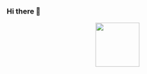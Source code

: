 ### Hi there 👋

<div id="header" align="center">
  <img src="https://media.giphy.com/media/M9gbBd9nbDrOTu1Mqx/giphy.gif](https://media3.giphy.com/media/OmuLjDQzuXahc5OVLm/giphy.gif?cid=ecf05e47chzu2n84sox2x8sbw22wdogxifltqtysl1n1td5o&ep=v1_stickers_search&rid=giphy.gif&ct=s)https://media3.giphy.com/media/OmuLjDQzuXahc5OVLm/giphy.gif?cid=ecf05e47chzu2n84sox2x8sbw22wdogxifltqtysl1n1td5o&ep=v1_stickers_search&rid=giphy.gif&ct=s" width="100"/>
</div>

